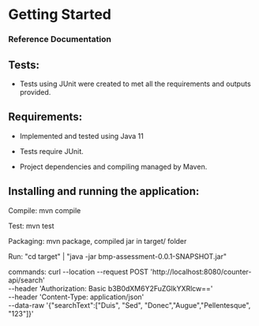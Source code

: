 # Getting Started

### Reference Documentation

## Tests:
  - Tests using JUnit were created to met all the requirements and outputs provided.

## Requirements:

- Implemented and tested using Java 11

- Tests require JUnit.

- Project dependencies and compiling managed by Maven.


## Installing and running the application:

Compile: mvn compile

Test: mvn test

Packaging: mvn package, compiled jar in target/ folder

Run: "cd target" | "java -jar bmp-assessment-0.0.1-SNAPSHOT.jar"

commands:
curl --location --request POST 'http://localhost:8080/counter-api/search' \
--header 'Authorization: Basic b3B0dXM6Y2FuZGlkYXRlcw==' \
--header 'Content-Type: application/json' \
--data-raw '{"searchText":["Duis", "Sed", "Donec","Augue","Pellentesque", "123"]}'